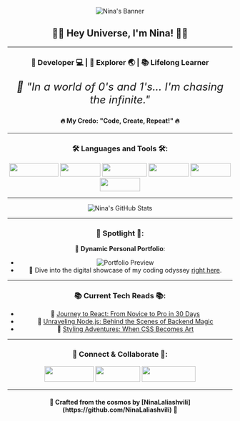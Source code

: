 <div align="center">

![Nina's Banner]([https://i.pinimg.com/1200x/f0/8c/c4/f08cc419fdaf3b412adceda18332b943.jpg])

<h2>🚀✨ Hey Universe, I'm Nina! 🌌✨</h2>

---

<h3>🌸 Developer 💻 | 🚀 Explorer 🌏 | 📚 Lifelong Learner </h3>
<p style="font-size:24px;"><em>🌌 "In a world of 0's and 1's... I'm chasing the infinite."</em></p>
<h4>🔥 My Credo: "Code, Create, Repeat!" 🔥</h4>

---

<h3>🛠 Languages and Tools 🛠:</h3> 

<img src="https://img.shields.io/badge/-JavaScript-F7DF1E?style=flat-square&logo=javascript&logoColor=black" width="110" height="30" />
<img src="https://img.shields.io/badge/-React-61DAFB?style=flat-square&logo=react&logoColor=white" width="90" height="30" />
<img src="https://img.shields.io/badge/-Node.js-339933?style=flat-square&logo=node.js&logoColor=white" width="100" height="30" />
<img src="https://img.shields.io/badge/-Express-000?style=flat-square&logo=express" width="90" height="30" />
<img src="https://img.shields.io/badge/-HTML5-E34F26?style=flat-square&logo=html5&logoColor=white" width="90" height="30" />
<img src="https://img.shields.io/badge/-CSS3-1572B6?style=flat-square&logo=css3" width="90" height="30" />


---

![Nina's GitHub Stats](https://github-readme-stats.vercel.app/api?username=NinaLaliashvili&show_icons=true&bg_color=0d1117&title_color=ff6f61&text_color=8b949e&icon_color=ff6f61&border_color=3f5efb)

---

<h3>🌟 Spotlight 🌟:</h3>

🎨 **Dynamic Personal Portfolio**: 
- ![Portfolio Preview](path_to_portfolio_gif.gif)
- 🚀 Dive into the digital showcase of my coding odyssey [right here](link_to_portfolio).

---

<h3>📚 Current Tech Reads 📚:</h3>

- 🔖 [Journey to React: From Novice to Pro in 30 Days](#)
- 🔖 [Unraveling Node.js: Behind the Scenes of Backend Magic](#)
- 🔖 [Styling Adventures: When CSS Becomes Art](#)

---

<h3>🔗 Connect & Collaborate 🔗:</h3>

<a href="https://www.linkedin.com/in/nini-laliashvili-08a97b223/" target="_blank"><img src="https://img.shields.io/badge/-LinkedIn-0077B5?style=flat-square&logo=linkedin&logoColor=white" width="110" height="35" /></a>
<a href="mailto:ninilaliashvili8@gmail.com" target="_blank"><img src="https://img.shields.io/badge/-Email-D14836?style=flat-square&logo=gmail&logoColor=white" width="100" height="35" /></a>
<a href="your_portfolio_link" target="_blank"><img src="https://img.shields.io/badge/-Portfolio-FF6F61?style=flat-square" width="120" height="35" /></a>



---

<h4>💖 Crafted from the cosmos by [NinaLaliashvili](https://github.com/NinaLaliashvili) 🌠</h4>

</div>
